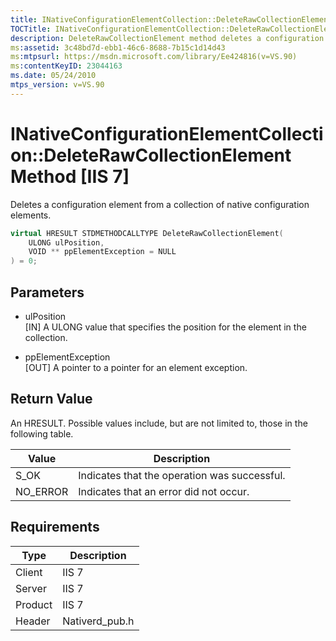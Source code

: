 ```yaml
---
title: INativeConfigurationElementCollection::DeleteRawCollectionElement Method [IIS 7]
TOCTitle: INativeConfigurationElementCollection::DeleteRawCollectionElement Method
description: DeleteRawCollectionElement method deletes a configuration element from a collection of native configuration elements.
ms:assetid: 3c48bd7d-ebb1-46c6-8688-7b15c1d14d43
ms:mtpsurl: https://msdn.microsoft.com/library/Ee424816(v=VS.90)
ms:contentKeyID: 23044163
ms.date: 05/24/2010
mtps_version: v=VS.90
---
```


# INativeConfigurationElementCollection::DeleteRawCollectionElement Method \[IIS 7\]

Deletes a configuration element from a collection of native configuration elements.

```cpp
virtual HRESULT STDMETHODCALLTYPE DeleteRawCollectionElement(
    ULONG ulPosition,
    VOID ** ppElementException = NULL
) = 0;
```

## Parameters

  - ulPosition  
    \[IN\] A ULONG value that specifies the position for the element in the collection.

  - ppElementException  
    \[OUT\] A pointer to a pointer for an element exception.

## Return Value

An HRESULT. Possible values include, but are not limited to, those in the following table.

| Value | Description |
| --- | --- |
| S_OK | Indicates that the operation was successful. |
| NO_ERROR | Indicates that an error did not occur. |

## Requirements

| Type | Description |
| --- | --- |
| Client | IIS 7 |
| Server | IIS 7 |
| Product | IIS 7 |
| Header | Nativerd_pub.h |
